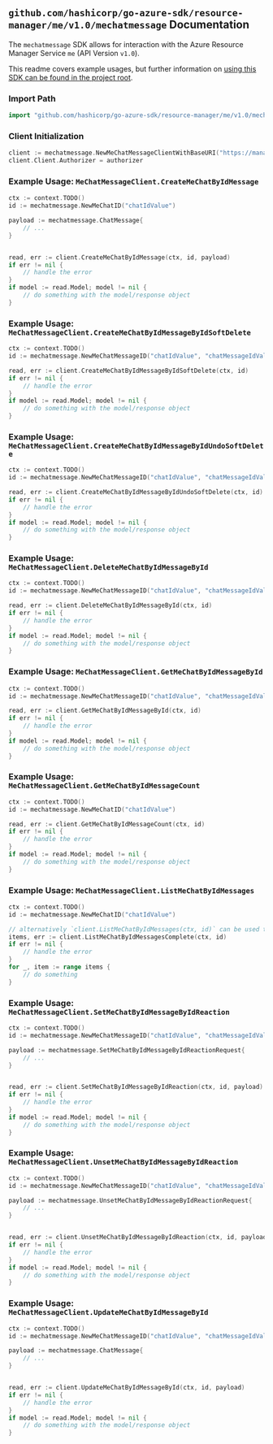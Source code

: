 
## `github.com/hashicorp/go-azure-sdk/resource-manager/me/v1.0/mechatmessage` Documentation

The `mechatmessage` SDK allows for interaction with the Azure Resource Manager Service `me` (API Version `v1.0`).

This readme covers example usages, but further information on [using this SDK can be found in the project root](https://github.com/hashicorp/go-azure-sdk/tree/main/docs).

### Import Path

```go
import "github.com/hashicorp/go-azure-sdk/resource-manager/me/v1.0/mechatmessage"
```


### Client Initialization

```go
client := mechatmessage.NewMeChatMessageClientWithBaseURI("https://management.azure.com")
client.Client.Authorizer = authorizer
```


### Example Usage: `MeChatMessageClient.CreateMeChatByIdMessage`

```go
ctx := context.TODO()
id := mechatmessage.NewMeChatID("chatIdValue")

payload := mechatmessage.ChatMessage{
	// ...
}


read, err := client.CreateMeChatByIdMessage(ctx, id, payload)
if err != nil {
	// handle the error
}
if model := read.Model; model != nil {
	// do something with the model/response object
}
```


### Example Usage: `MeChatMessageClient.CreateMeChatByIdMessageByIdSoftDelete`

```go
ctx := context.TODO()
id := mechatmessage.NewMeChatMessageID("chatIdValue", "chatMessageIdValue")

read, err := client.CreateMeChatByIdMessageByIdSoftDelete(ctx, id)
if err != nil {
	// handle the error
}
if model := read.Model; model != nil {
	// do something with the model/response object
}
```


### Example Usage: `MeChatMessageClient.CreateMeChatByIdMessageByIdUndoSoftDelete`

```go
ctx := context.TODO()
id := mechatmessage.NewMeChatMessageID("chatIdValue", "chatMessageIdValue")

read, err := client.CreateMeChatByIdMessageByIdUndoSoftDelete(ctx, id)
if err != nil {
	// handle the error
}
if model := read.Model; model != nil {
	// do something with the model/response object
}
```


### Example Usage: `MeChatMessageClient.DeleteMeChatByIdMessageById`

```go
ctx := context.TODO()
id := mechatmessage.NewMeChatMessageID("chatIdValue", "chatMessageIdValue")

read, err := client.DeleteMeChatByIdMessageById(ctx, id)
if err != nil {
	// handle the error
}
if model := read.Model; model != nil {
	// do something with the model/response object
}
```


### Example Usage: `MeChatMessageClient.GetMeChatByIdMessageById`

```go
ctx := context.TODO()
id := mechatmessage.NewMeChatMessageID("chatIdValue", "chatMessageIdValue")

read, err := client.GetMeChatByIdMessageById(ctx, id)
if err != nil {
	// handle the error
}
if model := read.Model; model != nil {
	// do something with the model/response object
}
```


### Example Usage: `MeChatMessageClient.GetMeChatByIdMessageCount`

```go
ctx := context.TODO()
id := mechatmessage.NewMeChatID("chatIdValue")

read, err := client.GetMeChatByIdMessageCount(ctx, id)
if err != nil {
	// handle the error
}
if model := read.Model; model != nil {
	// do something with the model/response object
}
```


### Example Usage: `MeChatMessageClient.ListMeChatByIdMessages`

```go
ctx := context.TODO()
id := mechatmessage.NewMeChatID("chatIdValue")

// alternatively `client.ListMeChatByIdMessages(ctx, id)` can be used to do batched pagination
items, err := client.ListMeChatByIdMessagesComplete(ctx, id)
if err != nil {
	// handle the error
}
for _, item := range items {
	// do something
}
```


### Example Usage: `MeChatMessageClient.SetMeChatByIdMessageByIdReaction`

```go
ctx := context.TODO()
id := mechatmessage.NewMeChatMessageID("chatIdValue", "chatMessageIdValue")

payload := mechatmessage.SetMeChatByIdMessageByIdReactionRequest{
	// ...
}


read, err := client.SetMeChatByIdMessageByIdReaction(ctx, id, payload)
if err != nil {
	// handle the error
}
if model := read.Model; model != nil {
	// do something with the model/response object
}
```


### Example Usage: `MeChatMessageClient.UnsetMeChatByIdMessageByIdReaction`

```go
ctx := context.TODO()
id := mechatmessage.NewMeChatMessageID("chatIdValue", "chatMessageIdValue")

payload := mechatmessage.UnsetMeChatByIdMessageByIdReactionRequest{
	// ...
}


read, err := client.UnsetMeChatByIdMessageByIdReaction(ctx, id, payload)
if err != nil {
	// handle the error
}
if model := read.Model; model != nil {
	// do something with the model/response object
}
```


### Example Usage: `MeChatMessageClient.UpdateMeChatByIdMessageById`

```go
ctx := context.TODO()
id := mechatmessage.NewMeChatMessageID("chatIdValue", "chatMessageIdValue")

payload := mechatmessage.ChatMessage{
	// ...
}


read, err := client.UpdateMeChatByIdMessageById(ctx, id, payload)
if err != nil {
	// handle the error
}
if model := read.Model; model != nil {
	// do something with the model/response object
}
```
